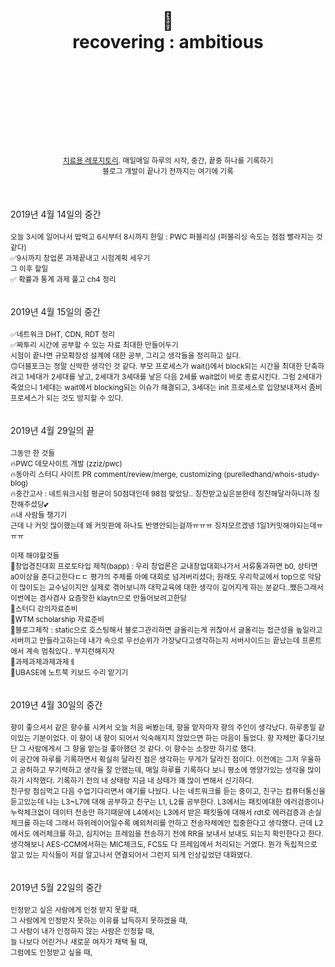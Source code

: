 <div align="center">
  <h1>
    <br/>
    <br/>
    🤞
    <br />
    recovering : ambitious
    <br />
    <br />
    <br />
    <br />
  </h1>
  <sup>
    <br />
    <br />
    <br />
    <a href="https://github.com/purelledhand/cure">치료용 레포지토리</a>. 매일매일 하루의 시작, 중간, 끝중 하나를 기록하기
    <br />
    블로그 개발이 끝나기 전까지는 여기에 기록
  </sup>
  <br />
  <br />
  <br />
  <br />
</div>
<div>
  2019년 4월 14일의 중간
  <br />
  <br />
  <sup>
    오늘 3시에 일어나서 밥먹고 6시부터 8시까지 한일 : PWC 퍼블리싱 (퍼블리싱 속도는 점점 빨라지는 것 같다) <br/>
    ✅9시까지 창업론 과제끝내고 시험계획 세우기<br/>
    그 이후 할일<br/>
    ✅ 확률과 통계 과제 풀고 ch4 정리<br/>
  </sup>
</div>
<br/>
<br/>
<div>
  2019년 4월 15일의 중간
  <br />
  <br />
  <sup>
    ✅네트워크 DHT, CDN, RDT 정리<br/>
    ✅짜투리 시간에 공부할 수 있는 자료 최대한 만들어두기<br/>
    시험이 끝나면 규모확장성 설계에 대한 공부, 그리고 생각들을 정리하고 싶다.<br/>
    🙃더블포크는 정말 신박한 생각인 것 같다. 부모 프로세스가 wait()에서 block되는 시간을 최대한 단축하려고 1세대가 2세대를 낳고, 2세대가 3세대를 낳은 다음 2세를 wait없이 바로 종료시킨다. 그럼 2세대가 죽었으니 1세대는 wait에서 blocking되는 이슈가 해결되고, 3세대는 init 프로세스로 입양보내져서 좀비 프로세스가 되는 것도 방지할 수 있다.<br/>
  </sup>
  </sup>
</div>
<br/>
<br/>
<div>
  2019년 4월 29일의 끝
  <br />
  <br />
  <sup>
    그동안 한 것들<br/>
    🔥PWC 데모사이트 개발 (zziz/pwc)<br/>
    🔥동아리 스터디 사이트 PR comment/review/merge, customizing (purelledhand/whois-study-blog)<br/>
    🔥중간고사 : 네트워크시험 평균이 50점대인데 98점 맞았당.. 칭찬받고싶은분한테 칭찬해달라하니까 칭찬해주셨당💕<br/>
    🔥내 사람들 챙기기<br/>
    근데 나 커밋 많이했는데 왜 커밋판에 하나도 반영안되는걸까ㅠㅠㅠ 징챠모르겠넹 1일1커밋해야되는데ㅠㅠㅠ<br/><br/>
    이제 해야할것들<br/>
    🚀창업경진대회 프로토타입 제작(bapp) : 우리 창업론은 교내창업대회나가서 서류통과하면 b0, 상타면 a0이상을 준다고한다ㄷㄷ 평가의 주체를 아예 대회로 넘겨버리셨다; 원래도 우리학교에서 top으로 악담이 많이도는 교수님이지만 실제로 겪어보니까 대학교육에 대한 생각이 깊어지게 하는 분같다..쨌든그래서 이번에는 겸사겸사 요즘핫한 klaytn으로 만들어보려고한당<br/>
    🚀스터디 강의자료준비<br/>
    🚀WTM scholarship 자료준비<br/>
    🚀블로그제작 : static으로 호스팅해서 블로그관리하면 글올리는게 귀찮아서 글올리는 접근성을 높일라고 서버끼고 만들라고하는데 내가 속으로 우선순위가 가장낮다고생각하는지 서버사이드는 끝났는데 프론트에서 계속 멈춰있다.. 부지런해지자<br/>
    🚀과제과제과제과제ㅔ<br/>
    🚀UBASE에 노트북 키보드 수리 맡기기<br/>
  </sup>
  </sup>
</div>
<br/>
<br/>
<div>
  2019년 4월 30일의 중간
  <br />
  <br />
  <sup>
    향이 좋으셔서 같은 향수를 시켜서 오늘 처음 써봤는데, 향을 맡자마자 향의 주인이 생각났다. 하루종일 같이있는 기분이었다. 이 향이 내 향이 되어서 익숙해지지 않았으면 하는 마음이 들었다. 향 자체만 좋다기보단 그 사람에게서 그 향을 맡는걸 좋아했던 것 같다. 이 향수는 소장만 하기로 했다.<br/>
    이 공간에 하루를 기록하면서 확실히 달라진 점은 생각하는 무게가 달라진 점이다. 이전에는 그저 우울하고 공허하고 무기력하고 생각을 잘 안했는데, 매일 하루를 기록하다 보니 평소에 영양가있는 생각을 많이하기 시작했다. 기록하기 전의 내 상태랑 지금 내 상태가 꽤 많이 변해서 신기하다.<br/>
    친구랑 점심먹고 다음 수업기다리면서 얘기를 나눴다. 나는 네트워크를 듣는 중이고, 친구는 컴퓨터통신을 듣고있는데 나는 L3~L7에 대해 공부하고 친구는 L1, L2를 공부한다. L3에서는 패킷에대한 에러검증이나 누락체크없이 데이터 전송만 하기때문에 L4에서는 L3에서 받은 패킷들에 대해서 rdt로 에러검증과 손실 체크를 하는데 그래서 하위레이어일수록 예외처리를 안하고 전송자체에만 집중한다고 생각했다. 근데 L2에서도 에러체크를 하고, 심지어는 프레임을 전송하기 전에 RR을 보내서 보내도 되는지 확인한다고 한다.생각해보니 AES-CCM에서하는 MIC체크도, FCS도 다 프레임에서 처리되는 거였다. 뭔가 독립적으로 알고 있는 지식들이 저걸 알고나서 연결되어서 그런지 되게 인상깊었던 대화였다.<br/>
  </sup>
</div>
<br/>
<br/>
<div>
  2019년 5월 22일의 중간
  <br />
  <br />
  <sup>
    인정받고 싶은 사람에게 인정 받지 못할 때,<br/>
    그 사람에게 인정받지 못하는 이유를 납득하지 못하겠을 때,<br/>
    그 사람이 내가 인정하지 않는 사람은 인정할 때,<br/>
    늘 나보다 어린거나 새로운 여자가 채택 될 때,<br/>
    그럼에도 인정받고 싶을 때,<br/>
  </sup>
</div>

